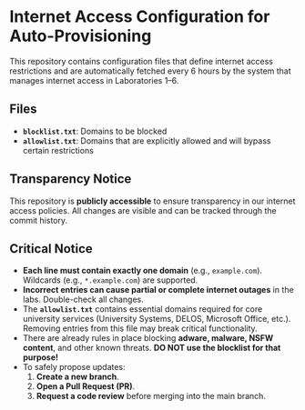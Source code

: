 # Internet Access Configuration for Auto-Provisioning

This repository contains configuration files that define internet access restrictions and are automatically fetched every 6 hours by the system that manages internet access in Laboratories 1–6.

## Files

- **`blocklist.txt`**: Domains to be blocked
- **`allowlist.txt`**: Domains that are explicitly allowed and will bypass certain restrictions

## Transparency Notice

This repository is **publicly accessible** to ensure transparency in our internet access policies. All changes are visible and can be tracked through the commit history.

## Critical Notice

- **Each line must contain exactly one domain** (e.g., `example.com`). Wildcards (e.g., `*.example.com`) are supported.
- **Incorrect entries can cause partial or complete internet outages** in the labs. Double-check all changes.
- The **`allowlist.txt`** contains essential domains required for core university services (University Systems, DELOS, Microsoft Office, etc.). Removing entries from this file may break critical functionality.
- There are already rules in place blocking **adware, malware, NSFW content**, and other known threats.
  **DO NOT use the blocklist for that purpose!**
- To safely propose updates:
  1. **Create a new branch**.
  2. **Open a Pull Request (PR)**.
  3. **Request a code review** before merging into the main branch.